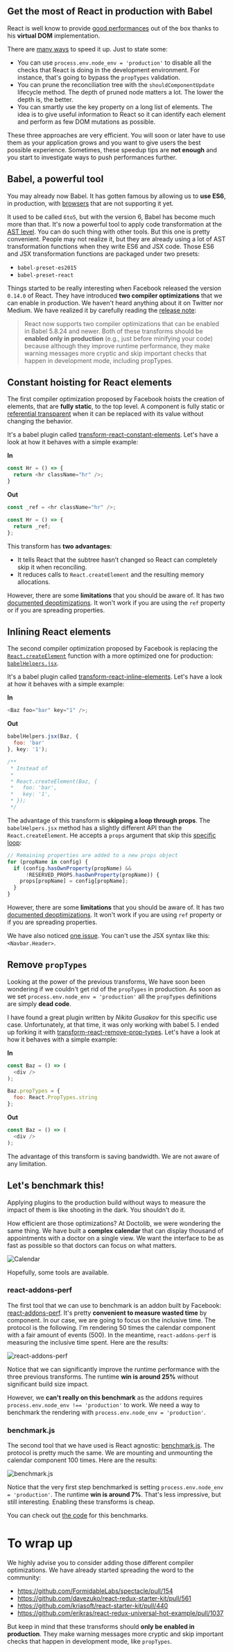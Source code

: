 ## Get the most of React in production with Babel

React is well know to provide [good performances](https://auth0.com/blog/2016/01/07/more-benchmarks-virtual-dom-vs-angular-12-vs-mithril-js-vs-the-rest/)
out of the box thanks to his **virtual DOM** implementation.

There are [many ways](http://jaero.space/blog/react-performance-1) to speed it up.
Just to state some:
- You can use `process.env.node_env = 'production'` to disable all the checks that React is doing in the development environment.
For instance, that's going to bypass the `propTypes` validation.
- You can prune the reconciliation tree with the `shouldComponentUpdate` lifecycle method. The depth of pruned node matters a lot. The lower the depth is, the better.
- You can smartly use the key property on a long list of elements.
The idea is to give useful information to React so it can identify each element and perform as few DOM mutations as possible.

These three approaches are very efficient.
You will soon or later have to use them as your application grows and you want to give users the
best possible experience.
Sometimes, these speedup tips are **not enough** and you start to investigate ways to push performances further.

## Babel, a powerful tool

You may already now Babel. It has gotten famous by allowing us to **use ES6**,
in production, with [browsers](https://kangax.github.io/compat-table/es6/) that are not supporting it yet.

It used to be called `6to5`, but with the version 6, Babel has become much more than that.
It's now a powerful tool to apply code transformation at the [AST level](https://youtu.be/OZGgVxFxSIs).
You can do such thing with other tools. But this one is pretty convenient.
People may not realize it, but they are already using a lot of AST transformation functions
when they write ES6 and JSX code.
Those ES6 and JSX transformation functions are packaged under two presets:
- `babel-preset-es2015`
- `babel-preset-react`

Things started to be really interesting when Facebook released the version `0.14.0` of React.
They have introduced **two compiler optimizations** that we can enable in production.
We haven't heard anything about it on Twitter nor Medium. We have realized it by carefully reading
the [release note](
https://facebook.github.io/react/blog/2015/10/07/react-v0.14.html#compiler-optimizations
):

> React now supports two compiler optimizations that can be enabled in Babel 5.8.24 and newer. Both of these transforms should be **enabled only in production** (e.g., just before minifying your code) because although they improve runtime performance, they make warning messages more cryptic and skip important checks that happen in development mode, including propTypes.


## Constant hoisting for React elements

The first compiler optimization proposed by Facebook hoists the creation of elements,
that are **fully static**,
to the top level. A component is fully static or [referential transparent](https://en.wikipedia.org/wiki/Referential_transparency) when it can be replaced with its value without changing the behavior.

It's a babel plugin called [transform-react-constant-elements](https://babeljs.io/docs/plugins/transform-react-constant-elements/).
Let's have a look at how it behaves with a simple example:

**In**
```js
const Hr = () => {
  return <hr className="hr" />;
}
```

**Out**
```js
const _ref = <hr className="hr" />;

const Hr = () => {
  return _ref;
};
```

This transform has **two advantages**:
- It tells React that the subtree hasn’t changed so React can completely skip it when reconciling.
- It reduces calls to `React.createElement` and the resulting memory allocations.

However, there are some **limitations** that you should be aware of.
It has two [documented deoptimizations](https://github.com/babel/babel/tree/master/packages/babel-plugin-transform-react-constant-elements/test/fixtures/constant-elements).
It won't work if you are using the `ref` property or if you are spreading properties.

## Inlining React elements

The second compiler optimization proposed by Facebook is replacing the [`React.createElement`](https://github.com/facebook/react/blob/14b19870fe0504cbfb43127983f9aee411334cd6/src/isomorphic/classic/element/ReactElement.js#L117)
function with a more optimized one for production: [`babelHelpers.jsx`](https://github.com/babel/babel/blob/8fb6f878a3843c4cc7dbe20168e633b1551ba699/packages/babel-helpers/src/helpers.js#L14).

It's a babel plugin called [transform-react-inline-elements](https://babeljs.io/docs/plugins/transform-react-inline-elements/).
Let's have a look at how it behaves with a simple example:

**In**
```js
<Baz foo="bar" key="1" />;
```

**Out**
```js
babelHelpers.jsx(Baz, {
  foo: 'bar'
}, key: '1');

/**
 * Instead of
 *
 * React.createElement(Baz, {
 *   foo: 'bar',
 *   key: '1',
 * });
 */
```

The advantage of this transform is **skipping a loop through props**.
The `babelHelpers.jsx` method has a slightly different API than the `React.createElement`.
He accepts a `props` argument that skip this [specific loop](https://github.com/facebook/react/blob/14b19870fe0504cbfb43127983f9aee411334cd6/src/isomorphic/classic/element/ReactElement.js#L140-L146):
```js
// Remaining properties are added to a new props object
for (propName in config) {
  if (config.hasOwnProperty(propName) &&
      !RESERVED_PROPS.hasOwnProperty(propName)) {
    props[propName] = config[propName];
  }
}
```

However, there are some **limitations** that you should be aware of.
It has two [documented deoptimizations](https://github.com/babel/babel/tree/master/packages/babel-plugin-transform-react-constant-elements/test/fixtures/constant-elements).
It won't work if you are using `ref` property or if you are spreading properties.

We have also noticed [one issue](https://github.com/erikras/react-redux-universal-hot-example/pull/1037#discussion-diff-56849536).
You can't use the JSX syntax like this: `<Navbar.Header>`.

## Remove `propTypes`

Looking at the power of the previous transforms,
We have soon been wondering if we couldn't get rid of the `propTypes` in production.
As soon as we set `process.env.node_env = 'production'` all the `propTypes` definitions
are simply **dead code**.

I have found a great plugin written by *Nikita Gusakov* for this specific use case.
Unfortunately, at that time, it was only working with babel 5. I ended up forking it with
[transform-react-remove-prop-types](https://github.com/oliviertassinari/babel-plugin-transform-react-remove-prop-types).
Let's have a look at how it behaves with a simple example:

**In**
```js
const Baz = () => (
  <div />
);

Baz.propTypes = {
  foo: React.PropTypes.string
};
```

**Out**
```js
const Baz = () => (
  <div />
);
```

The advantage of this transform is saving bandwidth. We are not aware of any limitation.

## Let's benchmark this!

Applying plugins to the production build without ways to measure the impact of them is
like shooting in the dark. You shouldn't do it.

How efficient are those optimizations?
At Doctolib, we were wondering the same thing.
We have built a **complex calendar** that can display thousand of appointments with a doctor
on a single view.
We want the interface to be as fast as possible so that doctors can focus on what matters.

![Calendar](./calendar.png)

Hopefully, some tools are available.

### react-addons-perf

The first tool that we can use to benchmark is an addon built by Facebook: [react-addons-perf](https://facebook.github.io/react/docs/perf.html). It's pretty **convenient to measure wasted time** by component.
In our case, we are going to focus on the inclusive time.
The protocol is the following. I'm rendering 50 times the calendar component with a fair
amount of events (500). In the meantime, `react-addons-perf` is measuring the inclusive time spent. Here are the results:

![react-addons-perf](./react-addons-perf.png)

Notice that we can significantly improve the runtime performance with the three previous transforms. The runtime **win is around 25%** without significant build size impact.

However, we **can't really on this benchmark** as the addons requires `process.env.node_env !== 'production'` to work.
We need a way to benchmark the rendering with `process.env.node_env = 'production'`.

### benchmark.js

The second tool that we have used is React agnostic: [benchmark.js](https://benchmarkjs.com/). The protocol is pretty much the same.
We are mounting and unmounting the calendar component 100 times. Here are the results:

![benchmark.js](./benchmark.js.png)

Notice that the very first step benchmarked is setting `process.env.node_env = 'production'`.
The runtime **win is around 7%**.
That's less impressive, but still interesting. Enabling these transforms is cheap.

You can check out [the code](https://github.com/oliviertassinari/react-benchmark/) for this benchmarks.

# To wrap up

We highly advise you to consider adding those different compiler optimizations.
We have already started spreading the word to the community:
- https://github.com/FormidableLabs/spectacle/pull/154
- https://github.com/davezuko/react-redux-starter-kit/pull/561
- https://github.com/kriasoft/react-starter-kit/pull/440
- https://github.com/erikras/react-redux-universal-hot-example/pull/1037

But keep in mind that these transforms should **only be enabled in production**.
They make warning messages more cryptic and skip important checks that happen in development mode, like `propTypes`.
